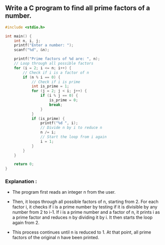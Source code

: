 ## Write a C program to find all prime factors of a number.
```c
#include <stdio.h>

int main() {
    int n, i, j;
    printf("Enter a number: ");
    scanf("%d", &n);

    printf("Prime factors of %d are: ", n);
    // Loop through all possible factors
    for (i = 2; i <= n; i++) {
        // Check if i is a factor of n
        if (n % i == 0) {
            // Check if i is prime
            int is_prime = 1;
            for (j = 2; j < i; j++) {
                if (i % j == 0) {
                    is_prime = 0;
                    break;
                }
            }
            if (is_prime) {
                printf("%d ", i);
                // Divide n by i to reduce n
                n /= i;
                // Start the loop from i again
                i = 1;
            }
        }
    }

    return 0;
}

```
### Explanation :
- The program first reads an integer n from the user.

- Then, it loops through all possible factors of n, starting from 2. For each factor i, it checks if i is a prime number by testing if it is divisible by any number from 2 to i-1. If i is a prime number and a factor of n, it prints i as a prime factor and reduces n by dividing it by i. It then starts the loop again from 2.

- This process continues until n is reduced to 1. At that point, all prime factors of the original n have been printed.




